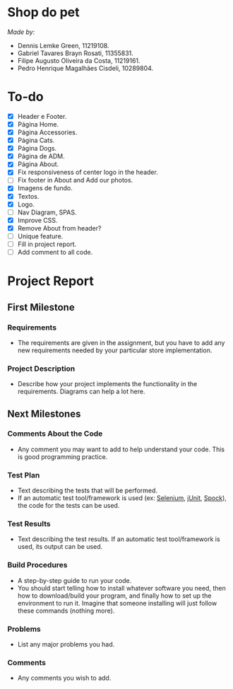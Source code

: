 # Shop do pet
*Made by:*
- Dennis Lemke Green, 11219108.
- Gabriel Tavares Brayn Rosati, 11355831.
- Filipe Augusto Oliveira da Costa, 11219161.
- Pedro Henrique Magalhães Cisdeli, 10289804.
# To-do
- [x] Header e Footer.
- [x] Página Home.
- [x] Página Accessories.
- [x] Página Cats.
- [x] Página Dogs.
- [x] Página de ADM.
- [x] Página About.
- [x] Fix responsiveness of center logo in the header.
- [ ] Fix footer in About and Add our photos.
- [x] Imagens de fundo.
- [x] Textos.
- [x] Logo.
- [ ] Nav Diagram, SPAS.
- [x] Improve CSS.
- [x] Remove About from header?
- [ ] Unique feature.
- [ ] Fill in project report.
- [ ] Add comment to all code.

# Project Report
## First Milestone
### Requirements
* The requirements are given in the assignment, but you have to add any new requirements needed by your particular store implementation.
### Project Description
* Describe how your project implements the functionality in the requirements. Diagrams can help a lot here.
## Next Milestones
### Comments About the Code
* Any comment you may want to add to help understand your code. This is good programming practice.
### Test Plan
* Text describing the tests that will be performed.
* If an automatic test tool/framework is used (ex: [Selenium](https://www.selenium.dev/), [jUnit](https://junit.org/junit5/), [Spock](https://spockframework.org/)), the code for the tests can be used.
### Test Results
* Text describing the test results. If an automatic test tool/framework is used, its output can be used.
### Build Procedures
* A step-by-step guide to run your code.
* You should start telling how to install whatever software you need, then how to download/build your program, and finally how to set up the environment to run it. Imagine that someone installing will just follow these commands (nothing more).
### Problems
* List any major problems you had.
### Comments
* Any comments you wish to add.
